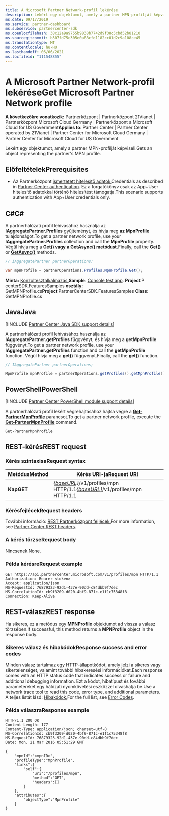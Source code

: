 ```yaml
---
title: A Microsoft Partner Network-profil lekérése
description: Lekért egy objektumot, amely a partner MPN-profilját képviseli.
ms.date: 09/17/2019
ms.service: partner-dashboard
ms.subservice: partnercenter-sdk
ms.openlocfilehash: 38c12a9a9755b9838b7742d9f38c5cbd52b81210
ms.sourcegitcommit: b307fd75e305e0a88cfd1182cc01d2c9a108ce45
ms.translationtype: MT
ms.contentlocale: hu-HU
ms.lasthandoff: 06/06/2021
ms.locfileid: "111548855"
---
```

# <a name="get-microsoft-partner-network-profile"></a><span data-ttu-id="d2b5f-103">A Microsoft Partner Network-profil lekérése</span><span class="sxs-lookup"><span data-stu-id="d2b5f-103">Get Microsoft Partner Network profile</span></span>

<span data-ttu-id="d2b5f-104">**A következőkre vonatkozik:** Partnerközpont | Partnerközpont 21Vianet | Partnerközpont Microsoft Cloud Germany | Partnerközpont a Microsoft Cloud for US Government</span><span class="sxs-lookup"><span data-stu-id="d2b5f-104">**Applies to**: Partner Center | Partner Center operated by 21Vianet | Partner Center for Microsoft Cloud Germany | Partner Center for Microsoft Cloud for US Government</span></span>

<span data-ttu-id="d2b5f-105">Lekért egy objektumot, amely a partner MPN-profilját képviseli.</span><span class="sxs-lookup"><span data-stu-id="d2b5f-105">Gets an object representing the partner's MPN profile.</span></span>

## <a name="prerequisites"></a><span data-ttu-id="d2b5f-106">Előfeltételek</span><span class="sxs-lookup"><span data-stu-id="d2b5f-106">Prerequisites</span></span>

- <span data-ttu-id="d2b5f-107">Az Partnerközpont [ismertetett hitelesítő adatok.](partner-center-authentication.md)</span><span class="sxs-lookup"><span data-stu-id="d2b5f-107">Credentials as described in [Partner Center authentication](partner-center-authentication.md).</span></span> <span data-ttu-id="d2b5f-108">Ez a forgatókönyv csak az App+User hitelesítő adatokkal történő hitelesítést támogatja.</span><span class="sxs-lookup"><span data-stu-id="d2b5f-108">This scenario supports authentication with App+User credentials only.</span></span>

## <a name="c"></a><span data-ttu-id="d2b5f-109">C\#</span><span class="sxs-lookup"><span data-stu-id="d2b5f-109">C\#</span></span>

<span data-ttu-id="d2b5f-110">A partnerhálózati profil lehívásához használja az **IAggregatePartner.Profiles** gyűjteményt, és hívja meg **az MpnProfile** tulajdonságot.</span><span class="sxs-lookup"><span data-stu-id="d2b5f-110">To get a partner network profile, use your **IAggregatePartner.Profiles** collection and call the **MpnProfile** property.</span></span> <span data-ttu-id="d2b5f-111">Végül hívja meg a [**Get() vagy**](/dotnet/api/microsoft.store.partnercenter.profiles.impnprofile.get) [**a GetAsync() metódust.**](/dotnet/api/microsoft.store.partnercenter.profiles.impnprofile.getasync)</span><span class="sxs-lookup"><span data-stu-id="d2b5f-111">Finally, call the [**Get()**](/dotnet/api/microsoft.store.partnercenter.profiles.impnprofile.get) or [**GetAsync()**](/dotnet/api/microsoft.store.partnercenter.profiles.impnprofile.getasync) methods.</span></span>

``` csharp
// IAggregatePartner partnerOperations;

var mpnProfile = partnerOperations.Profiles.MpnProfile.Get();
```

<span data-ttu-id="d2b5f-112">**Minta:** [Konzoltesztalkalmazás.](console-test-app.md)</span><span class="sxs-lookup"><span data-stu-id="d2b5f-112">**Sample**: [Console test app](console-test-app.md).</span></span> <span data-ttu-id="d2b5f-113">**Project**:P centerSDK.FeaturesSamples **osztály:** GetMPNProfile.cs</span><span class="sxs-lookup"><span data-stu-id="d2b5f-113">**Project**:PartnerCenterSDK.FeaturesSamples **Class**: GetMPNProfile.cs</span></span>

## <a name="java"></a><span data-ttu-id="d2b5f-114">Java</span><span class="sxs-lookup"><span data-stu-id="d2b5f-114">Java</span></span>

[!INCLUDE [Partner Center Java SDK support details](../includes/java-sdk-support.md)]

<span data-ttu-id="d2b5f-115">A partnerhálózati profil lehívásához használja az **IAggregatePartner.getProfiles** függvényt, és hívja meg a **getMpnProfile** függvényt.</span><span class="sxs-lookup"><span data-stu-id="d2b5f-115">To get a partner network profile, use your **IAggregatePartner.getProfiles** function and call the **getMpnProfile** function.</span></span> <span data-ttu-id="d2b5f-116">Végül hívja meg a **get()** függvényt.</span><span class="sxs-lookup"><span data-stu-id="d2b5f-116">Finally, call the **get()** function.</span></span>

```java
// IAggregatePartner partnerOperations;

MpnProfile mpnProfile = partnerOperations.getProfiles().getMpnProfile().get();
```

## <a name="powershell"></a><span data-ttu-id="d2b5f-117">PowerShell</span><span class="sxs-lookup"><span data-stu-id="d2b5f-117">PowerShell</span></span>

[!INCLUDE [Partner Center PowerShell module support details](../includes/powershell-module-support.md)]

<span data-ttu-id="d2b5f-118">A partnerhálózati profil lekért végrehajtásához hajtsa végre a [**Get-PartnerMpnProfile**](https://github.com/Microsoft/Partner-Center-PowerShell/blob/master/docs/help/Get-PartnerMpnProfile.md) parancsot.</span><span class="sxs-lookup"><span data-stu-id="d2b5f-118">To get a partner network profile, execute the [**Get-PartnerMpnProfile**](https://github.com/Microsoft/Partner-Center-PowerShell/blob/master/docs/help/Get-PartnerMpnProfile.md) command.</span></span>

```powershell
Get-PartnerMpnProfile
```

## <a name="rest-request"></a><span data-ttu-id="d2b5f-119">REST-kérés</span><span class="sxs-lookup"><span data-stu-id="d2b5f-119">REST request</span></span>

### <a name="request-syntax"></a><span data-ttu-id="d2b5f-120">Kérés szintaxisa</span><span class="sxs-lookup"><span data-stu-id="d2b5f-120">Request syntax</span></span>

| <span data-ttu-id="d2b5f-121">Metódus</span><span class="sxs-lookup"><span data-stu-id="d2b5f-121">Method</span></span>  | <span data-ttu-id="d2b5f-122">Kérés URI-ja</span><span class="sxs-lookup"><span data-stu-id="d2b5f-122">Request URI</span></span>                                                          |
|---------|----------------------------------------------------------------------|
| <span data-ttu-id="d2b5f-123">**Kap**</span><span class="sxs-lookup"><span data-stu-id="d2b5f-123">**GET**</span></span> | <span data-ttu-id="d2b5f-124">[*{baseURL}*](partner-center-rest-urls.md)/v1/profiles/mpn HTTP/1.1</span><span class="sxs-lookup"><span data-stu-id="d2b5f-124">[*{baseURL}*](partner-center-rest-urls.md)/v1/profiles/mpn HTTP/1.1</span></span> |

### <a name="request-headers"></a><span data-ttu-id="d2b5f-125">Kérésfejlécek</span><span class="sxs-lookup"><span data-stu-id="d2b5f-125">Request headers</span></span>

<span data-ttu-id="d2b5f-126">További információ: [REST Partnerközpont fejlécek.](headers.md)</span><span class="sxs-lookup"><span data-stu-id="d2b5f-126">For more information, see [Partner Center REST headers](headers.md).</span></span>

### <a name="request-body"></a><span data-ttu-id="d2b5f-127">A kérés törzse</span><span class="sxs-lookup"><span data-stu-id="d2b5f-127">Request body</span></span>

<span data-ttu-id="d2b5f-128">Nincsenek.</span><span class="sxs-lookup"><span data-stu-id="d2b5f-128">None.</span></span>

### <a name="request-example"></a><span data-ttu-id="d2b5f-129">Példa kérésre</span><span class="sxs-lookup"><span data-stu-id="d2b5f-129">Request example</span></span>

```http
GET https://api.partnercenter.microsoft.com/v1/profiles/mpn HTTP/1.1
Authorization: Bearer <token>
Accept: application/json
MS-RequestId: 76879323-92d1-437e-90dd-c84dbb9f7dec
MS-CorrelationId: cb9f3209-d020-4bf9-871c-e1f1c75348f8
Connection: Keep-Alive
```

## <a name="rest-response"></a><span data-ttu-id="d2b5f-130">REST-válasz</span><span class="sxs-lookup"><span data-stu-id="d2b5f-130">REST response</span></span>

<span data-ttu-id="d2b5f-131">Ha sikeres, ez a metódus egy **MPNProfile** objektumot ad vissza a válasz törzsében.</span><span class="sxs-lookup"><span data-stu-id="d2b5f-131">If successful, this method returns a **MPNProfile** object in the response body.</span></span>

### <a name="response-success-and-error-codes"></a><span data-ttu-id="d2b5f-132">Sikeres válasz és hibakódok</span><span class="sxs-lookup"><span data-stu-id="d2b5f-132">Response success and error codes</span></span>

<span data-ttu-id="d2b5f-133">Minden válasz tartalmaz egy HTTP-állapotkódot, amely jelzi a sikeres vagy sikertelenséget, valamint további hibakeresési információkat.</span><span class="sxs-lookup"><span data-stu-id="d2b5f-133">Each response comes with an HTTP status code that indicates success or failure and additional debugging information.</span></span> <span data-ttu-id="d2b5f-134">Ezt a kódot, hibatípust és további paramétereket egy hálózati nyomkövetési eszközzel olvashatja be.</span><span class="sxs-lookup"><span data-stu-id="d2b5f-134">Use a network trace tool to read this code, error type, and additional parameters.</span></span> <span data-ttu-id="d2b5f-135">A teljes listát lásd: [Hibakódok.](error-codes.md)</span><span class="sxs-lookup"><span data-stu-id="d2b5f-135">For the full list, see [Error Codes](error-codes.md).</span></span>

### <a name="response-example"></a><span data-ttu-id="d2b5f-136">Példa válaszra</span><span class="sxs-lookup"><span data-stu-id="d2b5f-136">Response example</span></span>

```http
HTTP/1.1 200 OK
Content-Length: 177
Content-Type: application/json; charset=utf-8
MS-CorrelationId: cb9f3209-d020-4bf9-871c-e1f1c75348f8
MS-RequestId: 76879323-92d1-437e-90dd-c84dbb9f7dec
Date: Mon, 21 Mar 2016 05:51:29 GMT

{
    "mpnId":"<mpnID>",
    "profileType":"MpnProfile",
    "links":{
        "self":{
            "uri":"/profiles/mpn",
            "method":"GET",
            "headers":[]
        }
    },
    "attributes":{
        "objectType":"MpnProfile"
    }
}
```
